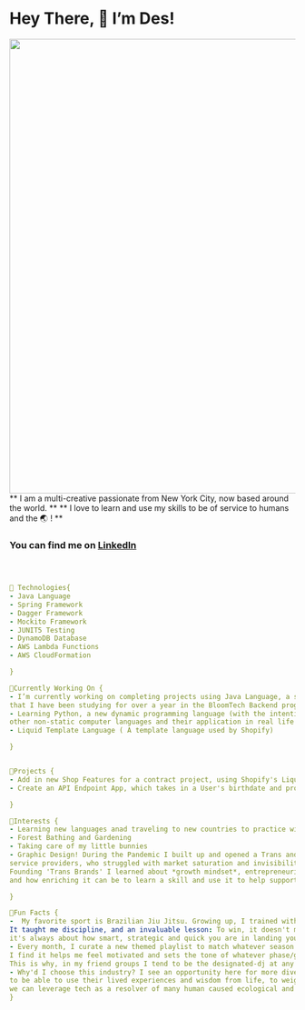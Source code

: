 
# Hey There, 🚀 I’m Des!

  <center> 
<img src= "https://media.giphy.com/media/X5wgAOZeK5mTYtvTnO/giphy.gif" alt="Starry Night Banner I Designed Using JSON, HTML and CSS" width="1920" height="800">

  </center>
** I am a multi-creative passionate from New York City, now based around the world. **
** I love to learn and use my skills to be of service to humans and the 🌏 ! **



  
 ### You can find me on <a href= "https://www.linkedin.com/in/trans-brands/">LinkedIn</a>
  


```yaml



🌱 Technologies{
- Java Language 
- Spring Framework 
- Dagger Framework 
- Mockito Framework
- JUNIT5 Testing
- DynamoDB Database
- AWS Lambda Functions 
- AWS CloudFormation 

}

🔭Currently Working On {
- I’m currently working on completing projects using Java Language, a static language 
that I have been studying for over a year in the BloomTech Backend program.
- Learning Python, a new dynamic programming language (with the intention of widening my understanding of
other non-static computer languages and their application in real life!)
- Liquid Template Language ( A template language used by Shopify)

}


🌌Projects {
- Add in new Shop Features for a contract project, using Shopify's Liquid Template Files 
- Create an API Endpoint App, which takes in a User's birthdate and provides a corresponding Zodiac and Elemental. 

}

🌈Interests {
- Learning new languages anad traveling to new countries to practice with locals (French, Spanish)
- Forest Bathing and Gardening
- Taking care of my little bunnies
- Graphic Design! During the Pandemic I built up and opened a Trans and Gender Non Conforming DesignHouse to support Trans entrepreneurs and
service providers, who struggled with market saturation and invisibility online. 
Founding 'Trans Brands' I learned about *growth mindset*, entrepreneurial drive (_if you can think it, you can make it_)
and how enriching it can be to learn a skill and use it to help support others' dreams!

}

💬Fun Facts {
-  My favorite sport is Brazilian Jiu Jitsu. Growing up, I trained with the NYC Renzo Gracie Jiu Jitsu group and it just clicked.
It taught me discipline, and an invaluable lesson: To win, it doesn't matter how big/loud/bulky you are, 
it's always about how smart, strategic and quick you are in landing your move! Commit completely!  
- Every month, I curate a new themed playlist to match whatever season I feel I am in. 
I find it helps me feel motivated and sets the tone of whatever phase/goal I am striving to move through.
This is why, in my friend groups I tend to be the designated-dj at any function!😝
- Why'd I choose this industry? I see an opportunity here for more diverse voices (specifically QTPOC) 
to be able to use their lived experiences and wisdom from life, to weigh into this new age of tech and emerging frameworks. I do believe 
we can leverage tech as a resolver of many human caused ecological and social crises.
}


```

<!--
**gbauza3destinee/gbauza3destinee** is a ✨ _special_ ✨ repository because its `README.md` (this file) appears on your GitHub profile.

- 📫 How to reach me: ...

-->
